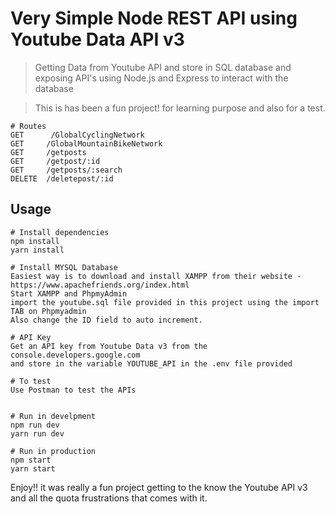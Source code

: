 # Very Simple Node REST API using Youtube Data API v3

> Getting Data from Youtube API and store in SQL database and exposing API's using Node.js and Express to interact with the database

> This is has been a fun project! for learning purpose and also for a test.

```
# Routes
GET      /GlobalCyclingNetwork
GET     /GlobalMountainBikeNetwork
GET     /getposts
GET     /getpost/:id
GET     /getposts/:search
DELETE  /deletepost/:id

```

## Usage

```
# Install dependencies
npm install
yarn install

# Install MYSQL Database
Easiest way is to download and install XAMPP from their website - https://www.apachefriends.org/index.html
Start XAMPP and PhpmyAdmin
import the youtube.sql file provided in this project using the import TAB on Phpmyadmin
Also change the ID field to auto increment.

# API Key
Get an API key from Youtube Data v3 from the console.developers.google.com
and store in the variable YOUTUBE_API in the .env file provided

# To test
Use Postman to test the APIs


# Run in develpment
npm run dev
yarn run dev

# Run in production
npm start
yarn start
```

Enjoy!! it was really a fun project getting to the know the Youtube API v3 and all the quota frustrations that comes with it.
